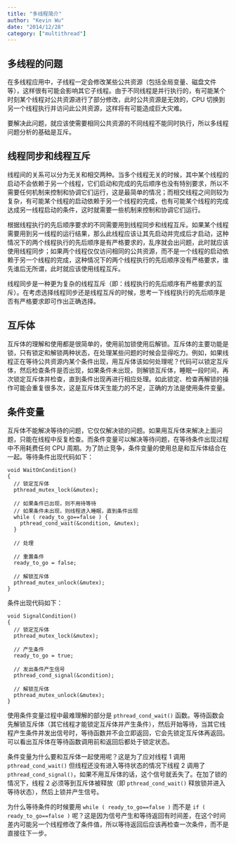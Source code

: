 ```yaml
---
title: "多线程简介"
author: "Kevin Wu"
date: "2014/12/28"
category: ["multithread"]
---
```




## 多线程的问题

在多线程应用中，子线程一定会修改某些公共资源（包括全局变量、磁盘文件等），这样很有可能会影响其它子线程。由于不同线程是并行执行的，有可能某个时刻某个线程对公共资源进行了部分修改，此时公共资源是无效的，CPU 切换到另一个线程执行并访问此公共资源，这样将有可能造成巨大灾难。

要解决此问题，就应该使需要相同公共资源的不同线程不能同时执行，所以多线程问题分析的基础是互斥。

## 线程同步和线程互斥

线程间的关系可以分为无关和相交两种。当多个线程无关的时候，其中某个线程的启动不会依赖于另一个线程，它们启动和完成的先后顺序也没有特别要求，所以不需要任何机制来控制和协调它们运行，这是最简单的情况；而相交线程之间则较为复杂，有可能某个线程的启动依赖于另一个线程的完成，也有可能某个线程的完成达成另一线程启动的条件，这时就需要一些机制来控制和协调它们运行。

根据线程执行的先后顺序要求的不同需要用到线程同步和线程互斥。如果某个线程需要用到另一线程的运行结果，那么此线程应该让其先启动并完成后才启动，这种情况下的两个线程执行的先后顺序是有严格要求的，乱序就会出问题，此时就应该使用线程同步；如果两个线程仅仅访问相同的公共资源，而不是一个线程的启动依赖于另一个线程的完成，这种情况下的两个线程执行的先后顺序没有严格要求，谁先谁后无所谓，此时就应该使用线程互斥。

线程同步是一种更为复杂的线程互斥（即：线程执行的先后顺序有严格要求的互斥）。在考虑选择线程同步还是线程互斥的时候，思考一下线程执行的先后顺序是否有严格要求即可作出正确选择。

## 互斥体

互斥体的理解和使用都是很简单的，使用前加锁使用后解锁。互斥体的主要功能是锁，只有锁定和解锁两种状态，在处理某些问题的时候会显得吃力。例如，如果线程正在等待公共资源内某个条件出现，用互斥体该如何处理呢？代码可以锁定互斥体，然后检查条件是否出现，如果条件未出现，则解锁互斥体，睡眠一段时间，再次锁定互斥体并检查，直到条件出现再进行相应处理。如此锁定、检查再解锁的操作可能会重复很多次，这是互斥体天生能力的不足，正确的方法是使用条件变量。

## 条件变量

互斥体不能解决等待的问题，它仅仅解决锁的问题。如果用互斥体来解决上面问题，只能在线程中反复检查。而条件变量可以解决等待问题，在等待条件出现过程中不用耗费任何 CPU 周期。为了防止竞争，条件变量的使用总是和互斥体结合在一起。等待条件出现代码如下：

~~~
void WaitOnCondition()
{
  // 锁定互斥体
  pthread_mutex_lock(&mutex);

  // 如果条件已出现，则不用待等待
  // 如果条件未出现，则线程进入睡眠，直到条件出现
  while ( ready_to_go==false ) {
    pthread_cond_wait(&condition, &mutex);
  }

  // 处理

  // 重置条件
  ready_to_go = false;

  // 解锁互斥体
  pthread_mutex_unlock(&mutex);
}
~~~

条件出现代码如下：

~~~
void SignalCondition()
{
  // 锁定互斥体
  pthread_mutex_lock(&mutex);

  // 产生条件
  ready_to_go = true;

  // 发出条件产生信号
  pthread_cond_signal(&condition);

  // 解锁互斥体
  pthread_mutex_unlock(&mutex);
}
~~~

使用条件变量过程中最难理解的部分是 `pthread_cond_wait()` 函数。等待函数会先解锁互斥体（其它线程才能锁定互斥体并产生条件），然后开始等待，当其它线程产生条件并发出信号时，等待函数并不会立即返回，它会先锁定互斥体再返回。可以看出互斥体在等待函数调用前和返回后都处于锁定状态。

条件变量为什么要和互斥体一起使用呢？这是为了应对线程 1 调用 `pthread_cond_wait()` 但线程还没有进入等待状态的情况下线程 2 调用了 `pthread_cond_signal()`，如果不用互斥体的话，这个信号就丢失了。在加了锁的情况下，线程 2 必须等到互斥体被释放（即 `pthread_cond_wait()` 释放锁并进入等待状态），然后上锁并产生信号。

为什么等待条件的时候要用 `while ( ready_to_go==false )` 而不是 `if ( ready_to_go==false )` 呢？这是因为信号产生和等待返回有时间差，在这个时间差内可能另一个线程修改了条件值，所以等待返回后应该再检查一次条件，而不是直接往下一步。
